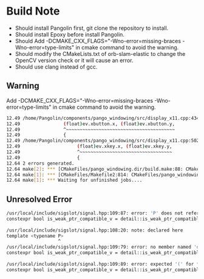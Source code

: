 # Build Note

- Should install Pangolin first, git clone the repository to install.
- Should install Epoxy before install Pangolin.
- Should Add -DCMAKE_CXX_FLAGS="-Wno-error=missing-braces -Wno-error=type-limits" in cmake command to avoid the warning.
- Should modify the CMakeLists.txt of orb-slam-elastic to change the OpenCV version check or it will cause an error.
- Should use clang instead of gcc. 

## Warning
Add -DCMAKE_CXX_FLAGS="-Wno-error=missing-braces -Wno-error=type-limits" in cmake command to avoid the warning.
```bash
12.49 /home/Pangolin/components/pango_windowing/src/display_x11.cpp:434:16: error: suggest braces around initialization of subobject [-Werror,-Wmissing-braces]
12.49                (float)ev.xbutton.x, (float)ev.xbutton.y,
12.49                ^~~~~~~~~~~~~~~~~~~~~~~~~~~~~~~~~~~~~~~~~
12.49                {
12.49 /home/Pangolin/components/pango_windowing/src/display_x11.cpp:502:21: error: suggest braces around initialization of subobject [-Werror,-Wmissing-braces]
12.49                     (float)ev.xkey.x, (float)ev.xkey.y,
12.49                     ^~~~~~~~~~~~~~~~~~~~~~~~~~~~~~~~~~~
12.49                     {
12.64 2 errors generated.
12.64 make[2]: *** [CMakeFiles/pango_windowing.dir/build.make:88: CMakeFiles/pango_windowing.dir/components/pango_windowing/src/display_x11.cpp.o] Error 1
12.64 make[1]: *** [CMakeFiles/Makefile2:814: CMakeFiles/pango_windowing.dir/all] Error 2
12.64 make[1]: *** Waiting for unfinished jobs....
```

## Unresolved Error
```bash
/usr/local/include/sigslot/signal.hpp:109:87: error: 'P' does not refer to a value
constexpr bool is_weak_ptr_compatible_v = detail::is_weak_ptr_compatible<std::decay_t<P>>::value;
                                                                                      ^
/usr/local/include/sigslot/signal.hpp:108:20: note: declared here
template <typename P>
                   ^
/usr/local/include/sigslot/signal.hpp:109:79: error: no member named 'decay_t' in namespace 'std'
constexpr bool is_weak_ptr_compatible_v = detail::is_weak_ptr_compatible<std::decay_t<P>>::value;
                                                                         ~~~~~^
/usr/local/include/sigslot/signal.hpp:109:89: error: expected '(' for function-style cast or type construction
constexpr bool is_weak_ptr_compatible_v = detail::is_weak_ptr_compatible<std::decay_t<P>>::value;
```